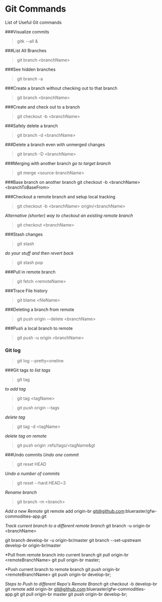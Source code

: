Git Commands
===========

List of Useful Git commands

###Visualize commits
> gitk --all &

###List All Branches
> git branch &lt;branchName&gt;

###See hidden branches
> git branch -a 

###Create a branch without checking out to that branch
> git branch &lt;branchName&gt;

###Create and check out to a branch
> git checkout -b &lt;branchName&gt;

###Safely delete a branch
> git branch -d &lt;branchName&gt;

###Delete a branch even with unmerged changes
> git branch -D &lt;branchName&gt;

###Merging with another branch
*go to target branch*
> git merge &lt;source-branchName&gt;

###Base branch on another branch
git checkout -b &lt;branchName&gt; &lt;branchToBaseFrom&gt;

###Checkout a remote branch and setup local tracking
> git checkout -b &lt;branchName&gt; origin/&lt;branchName&gt;

*Alternative (shorter) way to checkout an existing remote branch*
> git checkout &lt;branchName&gt;

###Stash changes
> git stash

*do your stuff and then revert back*
> git stash pop

###Pull in remote branch
> git fetch &lt;remoteName&gt;

###Trace File history
> git blame &lt;fileName&gt;

###Deleting a branch from remote
> git push origin --delete &lt;branchName&gt;

###Push a local branch to remote
> git push -u origin &lt;branchName&gt;

### Git log
> git log --pretty=oneline

###Git tags
*to list tags*

> git tag

*to add tag*
> git tag &lt;tagName&gt;

> git push origin --tags

*delete tag*
> git tag -d &lt;tagName&gt;

*delete tag on remote*
> git push origin :refs/tags/&lt;tagName&gt

###Undo commits
*Undo one commit*
> git reset HEAD

*Undo a number of commits*
> git reset --hard HEAD~3

*Rename branch*
> git branch -m &lt;branch&gt;

*Add a new Remote*
git remote add origin-br git@github.com:blueraster/gfw-commodities-app.git

<!-- *Track the curent branch to a different remote branch*
git branch -u git@github.com:blueraster/gfw-commodities-app.git/master
 -->

*Track current branch to a different remote branch*
git branch -u origin-br &lt;branchName&gt;

git branch develop-br -u origin-br/master
git branch --set-upstream develop-br origin-br/master

*Pull from remote branch into current branch
git pull origin-br &lt;remoteBranchName&gt; 
git pull origin-br master; 

*Push current branch to remote branch
git push origin-br &lt;remoteBranchName&gt; 
git push origin-br develop-br; 

*Steps to Push to different Repo's Remote Branch*
git checkout -b develop-br
git remote add origin-br git@github.com:blueraster/gfw-commodities-app.git
git pull origin-br master
git push origin-br develop-br;
